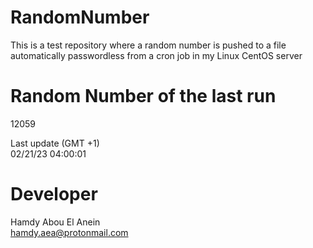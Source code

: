# RandomNumber    
This is a test repository where a random number is pushed to a file automatically passwordless from a cron job in my Linux CentOS server    
# Random Number of the last run   
12059
      
Last update (GMT +1)    
02/21/23 04:00:01
# Developer    
Hamdy Abou El Anein   
hamdy.aea@protonmail.com

